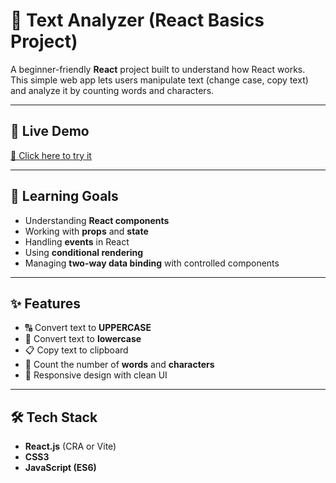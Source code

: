 # 📝 Text Analyzer (React Basics Project)

A beginner-friendly **React** project built to understand how React works.  
This simple web app lets users manipulate text (change case, copy text) and analyze it by counting words and characters.

---

## 🚀 Live Demo
[🔗 Click here to try it](https://yourusername.github.io/repo-name/)

---

## 🎯 Learning Goals
- Understanding **React components**
- Working with **props** and **state**
- Handling **events** in React
- Using **conditional rendering**
- Managing **two-way data binding** with controlled components

---

## ✨ Features
- 🔠 Convert text to **UPPERCASE**
- 🔡 Convert text to **lowercase**
- 📋 Copy text to clipboard
- 🧮 Count the number of **words** and **characters**
- 📱 Responsive design with clean UI

---

## 🛠️ Tech Stack
- **React.js** (CRA or Vite)
- **CSS3**
- **JavaScript (ES6)**

